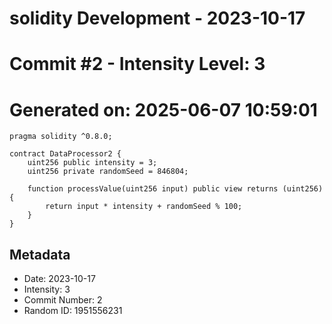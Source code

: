 ﻿# solidity Development - 2023-10-17
# Commit #2 - Intensity Level: 3
# Generated on: 2025-06-07 10:59:01
```solidity
pragma solidity ^0.8.0;

contract DataProcessor2 {
    uint256 public intensity = 3;
    uint256 private randomSeed = 846804;

    function processValue(uint256 input) public view returns (uint256) {
        return input * intensity + randomSeed % 100;
    }
}
```
## Metadata
- Date: 2023-10-17
- Intensity: 3
- Commit Number: 2
- Random ID: 1951556231
